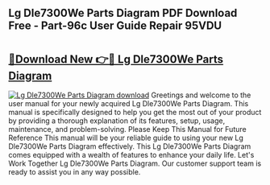 ## Lg Dle7300We Parts Diagram PDF Download Free - Part-96c User Guide Repair 95VDU

# <h2><a href="http://dfngw9n.blite.top/?on=Lg+Dle7300We+Parts+Diagram">🔗Download New 👉🔴 Lg Dle7300We Parts Diagram</a></h2>

[![Lg Dle7300We Parts Diagram download](https://i.imgur.com/lujVjoI.png)](http://dfngw9n.blite.top/?on=Lg+Dle7300We+Parts+Diagram)
Greetings and welcome to the user manual for your newly acquired Lg Dle7300We Parts Diagram. This manual is specifically designed to help you get the most out of your product by providing a thorough explanation of its features, setup, usage, maintenance, and problem-solving. Please Keep This Manual for Future Reference This manual will be your reliable guide to using your new Lg Dle7300We Parts Diagram effectively. This Lg Dle7300We Parts Diagram comes equipped with a wealth of features to enhance your daily life. Let's Work Together Lg Dle7300We Parts Diagram. Our customer support team is ready to assist you in any way possible.
